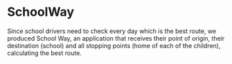 # SchoolWay
Since school drivers need to check every day which is the best route, we produced School Way, an application that receives their point of origin, their destination (school) and all stopping points (home of each of the children), calculating the best route.
